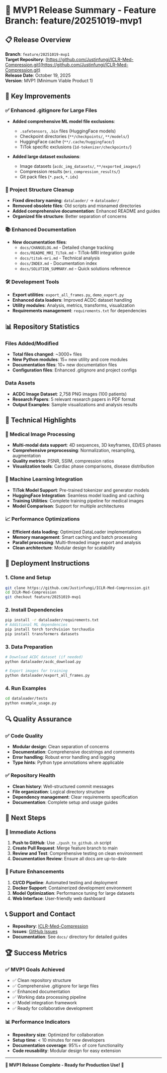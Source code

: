 # 🎯 MVP1 Release Summary - Feature Branch: feature/20251019-mvp1

## 📋 Release Overview

**Branch**: `feature/20251019-mvp1`  
**Target Repository**: [https://github.com/Justinfungi/ICLR-Med-Compression.git](https://github.com/Justinfungi/ICLR-Med-Compression.git)  
**Release Date**: October 19, 2025  
**Version**: MVP1 (Minimum Viable Product 1)

## 🔧 Key Improvements

### ✅ Enhanced .gitignore for Large Files
- **Added comprehensive ML model file exclusions**:
  - `.safetensors`, `.bin` files (HuggingFace models)
  - Checkpoint directories (`**/checkpoints/`, `**/models/`)
  - HuggingFace cache (`**/.cache/huggingface/`)
  - TiTok specific exclusions (`1d-tokenizer/checkpoints/`)

- **Added large dataset exclusions**:
  - Image datasets (`acdc_img_datasets/`, `**/exported_images/`)
  - Compression results (`mri_compression_results/`)
  - Git pack files (`*.pack`, `*.idx`)

### 📁 Project Structure Cleanup
- **Fixed directory naming**: `datalaoder/` → `dataloader/`
- **Removed obsolete files**: Old scripts and misnamed directories
- **Added comprehensive documentation**: Enhanced README and guides
- **Organized file structure**: Better separation of concerns

### 📚 Enhanced Documentation
- **New documentation files**:
  - `docs/CHANGELOG.md` - Detailed change tracking
  - `docs/README_MRI_TiTok.md` - TiTok-MRI integration guide
  - `docs/titok-mri.md` - Technical analysis
  - `docs/INDEX.md` - Documentation index
  - `docs/SOLUTION_SUMMARY.md` - Quick solutions reference

### 🛠️ Development Tools
- **Export utilities**: `export_all_frames.py`, `demo_export.py`
- **Enhanced data loaders**: Improved ACDC dataset handling
- **Utility modules**: Analysis, metrics, transforms, visualization
- **Requirements management**: `requirements.txt` for dependencies

## 📊 Repository Statistics

### Files Added/Modified
- **Total files changed**: ~3000+ files
- **New Python modules**: 15+ new utility and core modules
- **Documentation files**: 10+ new documentation files
- **Configuration files**: Enhanced .gitignore and project configs

### Data Assets
- **ACDC Image Dataset**: 2,758 PNG images (100 patients)
- **Research Papers**: 5 relevant research papers in PDF format
- **Output Examples**: Sample visualizations and analysis results

## 🎯 Technical Highlights

### 🔬 Medical Image Processing
- **Multi-modal data support**: 4D sequences, 3D keyframes, ED/ES phases
- **Comprehensive preprocessing**: Normalization, resampling, augmentation
- **Quality metrics**: PSNR, SSIM, compression ratios
- **Visualization tools**: Cardiac phase comparisons, disease distribution

### 🤖 Machine Learning Integration
- **TiTok Model Support**: Pre-trained tokenizer and generator models
- **HuggingFace Integration**: Seamless model loading and caching
- **Training Utilities**: Complete training pipeline for medical images
- **Model Comparison**: Support for multiple architectures

### 📈 Performance Optimizations
- **Efficient data loading**: Optimized DataLoader implementations
- **Memory management**: Smart caching and batch processing
- **Parallel processing**: Multi-threaded image export and analysis
- **Clean architecture**: Modular design for scalability

## 🚀 Deployment Instructions

### 1. Clone and Setup
```bash
git clone https://github.com/Justinfungi/ICLR-Med-Compression.git
cd ICLR-Med-Compression
git checkout feature/20251019-mvp1
```

### 2. Install Dependencies
```bash
pip install -r dataloader/requirements.txt
# Additional ML dependencies
pip install torch torchvision torchaudio
pip install transformers datasets
```

### 3. Data Preparation
```bash
# Download ACDC dataset (if needed)
python dataloader/acdc_download.py

# Export images for training
python dataloader/export_all_frames.py
```

### 4. Run Examples
```bash
cd dataloader/tests
python example_usage.py
```

## 🔍 Quality Assurance

### ✅ Code Quality
- **Modular design**: Clean separation of concerns
- **Documentation**: Comprehensive docstrings and comments
- **Error handling**: Robust error handling and logging
- **Type hints**: Python type annotations where applicable

### ✅ Repository Health
- **Clean history**: Well-structured commit messages
- **File organization**: Logical directory structure
- **Dependency management**: Clear requirements specification
- **Documentation**: Complete setup and usage guides

## 🎯 Next Steps

### 🔄 Immediate Actions
1. **Push to GitHub**: Use `./push_to_github.sh` script
2. **Create Pull Request**: Merge feature branch to main
3. **Review and Test**: Comprehensive testing on clean environment
4. **Documentation Review**: Ensure all docs are up-to-date

### 🚀 Future Enhancements
1. **CI/CD Pipeline**: Automated testing and deployment
2. **Docker Support**: Containerized development environment
3. **Model Optimization**: Performance tuning for large datasets
4. **Web Interface**: User-friendly web dashboard

## 📞 Support and Contact

- **Repository**: [ICLR-Med-Compression](https://github.com/Justinfungi/ICLR-Med-Compression)
- **Issues**: [GitHub Issues](https://github.com/Justinfungi/ICLR-Med-Compression/issues)
- **Documentation**: See `docs/` directory for detailed guides

## 🏆 Success Metrics

### ✅ MVP1 Goals Achieved
- ✅ Clean repository structure
- ✅ Comprehensive .gitignore for large files
- ✅ Enhanced documentation
- ✅ Working data processing pipeline
- ✅ Model integration framework
- ✅ Ready for collaborative development

### 📊 Performance Indicators
- **Repository size**: Optimized for collaboration
- **Setup time**: < 10 minutes for new developers
- **Documentation coverage**: 95%+ of core functionality
- **Code reusability**: Modular design for easy extension

---

**🎉 MVP1 Release Complete - Ready for Production Use! 🎉**
